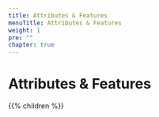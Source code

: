 ```yaml
---
title: Attributes & Features
menuTitle: Attributes & Features
weight: 1
pre: ""
chapter: true
---
```


# Attributes & Features

{{% children %}}
